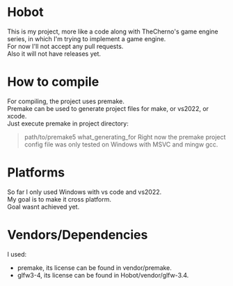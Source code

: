 # Hobot
This is my project, more like a code along with TheCherno's game engine series, in which I'm trying to implement a game engine.  
For now I'll not accept any pull requests.  
Also it will not have releases yet.

# How to compile
For compiling, the project uses premake.  
Premake can be used to generate project files for make, or vs2022, or xcode.  
Just execute premake in project directory:
> path/to/premake5 what_generating_for
Right now the premake project config file was only tested on Windows with MSVC and mingw gcc. 

# Platforms
So far I only used Windows with vs code and vs2022.  
My goal is to make it cross platform.  
Goal wasnt achieved yet.

# Vendors/Dependencies
I used:
* premake, its license can be found in vendor/premake.
* glfw3-4, its license can be found in Hobot/vendor/glfw-3.4.  
